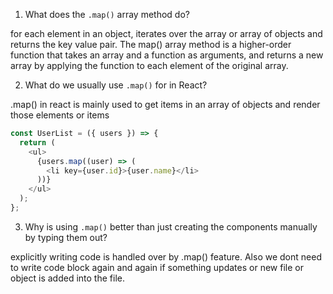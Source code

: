 1. What does the `.map()` array method do?

for each element in an object, iterates over the array or array of objects and returns the key value pair.
The map() array method is a higher-order function that takes an array and a function as arguments, and returns a new array by applying the function to each element of the original array.

2. What do we usually use `.map()` for in React?

.map() in react is mainly used to get items in an array of objects and render those elements or items

```javascript
const UserList = ({ users }) => {
  return (
    <ul>
      {users.map((user) => (
        <li key={user.id}>{user.name}</li>
      ))}
    </ul>
  );
};
```

3. Why is using `.map()` better than just creating the components manually by typing them out?

explicitly writing code is handled over by .map() feature.
Also we dont need to write code block again and again if something updates or new file or object is added into the file.
